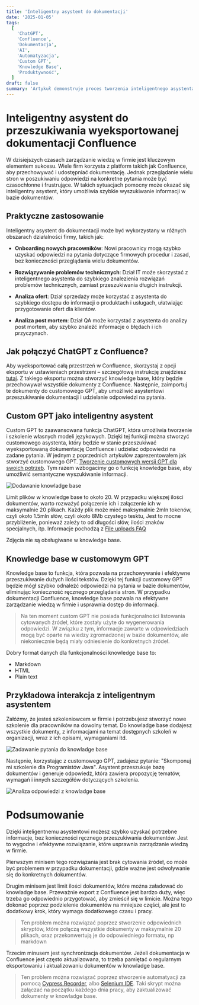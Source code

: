 ```yaml
---
title: 'Inteligentny asystent do dokumentacji'
date: '2025-01-05'
tags:
  [
    'ChatGPT',
    'Confluence',
    'Dokumentacja',
    'AI',
    'Automatyzacja',
    'Custom GPT',
    'Knowledge Base',
    'Produktywność',
  ]
draft: false
summary: 'Artykuł demonstruje proces tworzenia inteligentnego asystenta opartego na Custom GPT, który wykorzystuje funkcję knowledge base do interakcji z dokumentacją Confluence. Opisuje proces importu i indeksowania dokumentów, sposób zadawania pytań oraz otrzymywania odpowiedzi.'
---
```


# Inteligentny asystent do przeszukiwania wyeksportowanej dokumentacji Confluence

W dzisiejszych czasach zarządzanie wiedzą w firmie jest kluczowym elementem sukcesu. Wiele firm korzysta z platform takich jak Confluence, aby przechowywać i udostępniać dokumentację. Jednak przeglądanie wielu stron w poszukiwaniu odpowiedzi na konkretne pytania może być czasochłonne i frustrujące. W takich sytuacjach pomocny może okazać się inteligentny asystent, który umożliwia szybkie wyszukiwanie informacji w bazie dokumentów.

## Praktyczne zastosowanie

Inteligentny asystent do dokumentacji może być wykorzystany w różnych obszarach działalności firmy, takich jak:

- **Onboarding nowych pracowników**: Nowi pracownicy mogą szybko uzyskać odpowiedzi na pytania dotyczące firmowych procedur i zasad, bez konieczności przeglądania wielu dokumentów.

- **Rozwiązywanie problemów technicznych**: Dział IT może skorzystać z inteligentnego asystenta do szybkiego znalezienia rozwiązań problemów technicznych, zamiast przeszukiwania długich instrukcji.

- **Analiza ofert**: Dział sprzedaży może korzystać z asystenta do szybkiego dostępu do informacji o produktach i usługach, ułatwiając przygotowanie ofert dla klientów.

- **Analiza post mortem**: Dział QA może korzystać z asystenta do analizy post mortem, aby szybko znaleźć informacje o błędach i ich przyczynach.

## Jak połączyć ChatGPT z Confluence?

Aby wyeksportować całą przestrzeń w Confluence, skorzystaj z opcji eksportu w ustawieniach przestrzeni – szczegółową instrukcję znajdziesz [tutaj](https://confluence.atlassian.com/doc/export-content-to-word-pdf-html-and-xml-139475.html). Z takiego eksportu można stworzyć knowledge base, który będzie przechowywał wszystkie dokumenty z Confluence. Następnie, zaimportuj te dokumenty do customowego GPT, aby umożliwić asystentowi przeszukiwanie dokumentacji i udzielanie odpowiedzi na pytania.

## Custom GPT jako inteligentny asystent

Custom GPT to zaawansowana funkcja ChatGPT, która umożliwia tworzenie i szkolenie własnych modeli językowych. Dzięki tej funkcji można stworzyć customowego asystenta, który będzie w stanie przeszukiwać wyeksportowaną dokumentację Confluence i udzielać odpowiedzi na zadane pytania. W jednym z poprzednich artykułów zaprezentowałem jak stworzyć customowego GPT. [Tworzenie customowych wersji GPT dla swoich potrzeb](https://aidlazabieganych.pl/blog/tworzenie-customowych-gpt-dla-swoich-potrzeb). Tym razem wzbogacimy go o funkcję knowledge base, aby umożliwić semantyczne wyszukiwanie informacji.

![Dodawanie knowladge base](/blog/inteligentny-asysten-do-dokumentacji-conlfuence/custom-gpt-knowladge-base.jpg)

Limit plików w knowledge base to około 20. W przypadku większej ilości dokumentów, warto rozważyć połączenie ich i załączenie ich w maksymalnie 20 plikach. Każdy plik może mieć maksymalnie 2mln tokenów, czyli około 1.5mln słów, czyli około 8Mb czystego tesktu,
Jest to mocne przybliżenie, ponieważ zależy to od długości słów, ilości znaków specjalnych, itp.
Informacje pochodzą z [File uploads FAQ](https://help.openai.com/en/articles/8555545-file-uploads-faq)

Zdjęcia nie są obsługiwane w knowledge base.

## Knowledge base w customowym GPT

Knowledge base to funkcja, która pozwala na przechowywanie i efektywne przeszukiwanie dużych ilości tekstów. Dzięki tej funkcji customowy GPT będzie mógł szybko odnaleźć odpowiedzi na pytania w bazie dokumentów, eliminując konieczność ręcznego przeglądania stron. W przypadku dokumentacji Confluence, knowledge base pozwala na efektywne zarządzanie wiedzą w firmie i usprawnia dostęp do informacji.

> Na ten moment custom GPT nie posiada funkcjonalności listowania cytowanych źródeł, które zostały użyte do wygenerowania odpowiedzi. W związku z tym, informacje zawarte w odpowiedziach mogą być oparte na wiedzy zgromadzonej w bazie dokumentów, ale niekoniecznie będą miały odniesienie do konkretnych źródeł.

Dobry format danych dla funkcjonalności knowledge base to:

- Markdown
- HTML
- Plain text

## Przykładowa interakcja z inteligentnym asystentem

Załóżmy, że jesteś szkoleniowcem w firmie i potrzebujesz stworzyć nowe szkolenie dla pracowników na dowolny temat. Do knowladge base dodajesz wszystkie dokumenty, z informacjami na temat dostępnych szkoleń w organizacji, wraz z ich opisami, wymaganiami itd.

![Zadawanie pytania do knowladge base](/blog/inteligentny-asysten-do-dokumentacji-conlfuence/przeszukiwanie-knowladge-base.jpg)

Następnie, korzystając z customowego GPT, zadajesz pytanie: "Skomponuj mi szkolenie dla Programistów Java". Asystent przeszukuje bazę dokumentów i generuje odpowiedź, która zawiera propozycję tematów, wymagań i innych szczegółów dotyczących szkolenia.

![Analiza odpowiedzi z knowladge base](/blog/inteligentny-asysten-do-dokumentacji-conlfuence/rezultaty-przeszukiwania-knowladge-base.jpg)

# Podsumowanie

Dzięki inteligentnemu asystentowi możesz szybko uzyskać potrzebne informacje, bez konieczności ręcznego przeszukiwania dokumentów. Jest to wygodne i efektywne rozwiązanie, które usprawnia zarządzanie wiedzą w firmie.

Pierwszym minisem tego rozwiązania jest brak cytowania źródeł, co może być problemem w przypadku dokumentacji, gdzie ważne jest odwoływanie się do konkretnych dokumentów.

Drugim minisem jest limit ilości dokumentów, które można załadować do knowladge base. Przeważnie export z Confluence jest bardzo duży, więc trzeba go odpowiednio przygotować, aby zmieścił się w limicie. Można tego dokonać poprzez podzielenie dokumentów na mniejsze części, ale jest to dodatkowy krok, który wymaga dodatkowego czasu i pracy.

> Ten problem można rozwiązać poprzez stworzenie odpowiednich skryptów, które połączą wszystkie dokumenty w maksymalnie 20 plikach, oraz przekonwertują je do odpowiedniego formatu, np markdown

Trzecim minusem jest synchronizacja dokumentów. Jeżeli dokumentacja w Confluence jest często aktualizowana, to trzeba pamiętać o regularnym eksportowaniu i aktualizowaniu dokumentów w knowladge base.

> Ten problem można rozwiązać poprzez stworzenie automatyacji za pomocą [Cypress Recorder](https://chromewebstore.google.com/detail/cypress-recorder/glcapdcacdfkokcmicllhcjigeodacab), albo [Selenium IDE](https://chromewebstore.google.com/detail/selenium-ide/mooikfkahbdckldjjndioackbalphokd). Taki skrypt można załączać na początku każdego dnia pracy, aby zaktualizować dokumenty w knowladge base.
